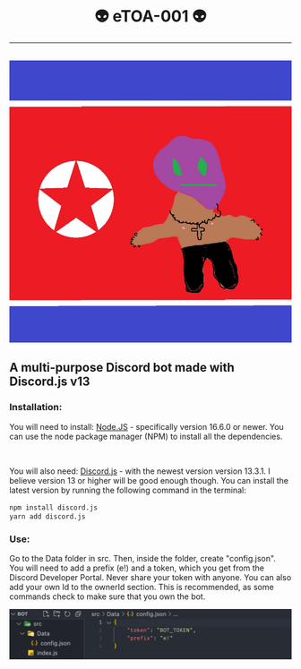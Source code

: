<div align="center" />
    <h1>👽 eTOA-001 👽</h1>
    <hr />
    <br />
</div>

<div align="center" />
    <img src="./images/eTOA.jpeg" alt="eTOA" />
</div>

## A multi-purpose Discord bot made with Discord.js v13

### Installation:

You will need to install: [Node.JS](https://nodejs.org/en/download) - specifically version 16.6.0 or newer. You can use the node package manager (NPM) to install all the dependencies.

<br />

You will also need: [Discord.js](https://discord.js.org/#/docs/main/stable/general/welcome) - with the newest version version 13.3.1. I believe version 13 or higher will be good enough though. You can install the latest version by running the following command in the terminal:

```
npm install discord.js
yarn add discord.js
```

### Use:

Go to the Data folder in src. Then, inside the folder, create "config.json". You will need to add a prefix (e!) and a token, which you get from the Discord Developer Portal. Never share your token with anyone. You can also add your own Id to the ownerId section. This is recommended, as some commands check to make sure that you own the bot.

<img src="./images/example.png" alt ="example" align="center"/>
